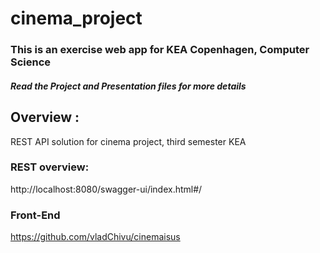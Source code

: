 # cinema_project

<h3>This is an exercise web app for KEA Copenhagen, Computer Science</h3> 

<h5>Read the Project and Presentation files for more details</h5>
 
## Overview :
REST API solution for cinema project, third semester KEA

### REST overview:
http://localhost:8080/swagger-ui/index.html#/

### Front-End
https://github.com/vladChivu/cinemaisus
